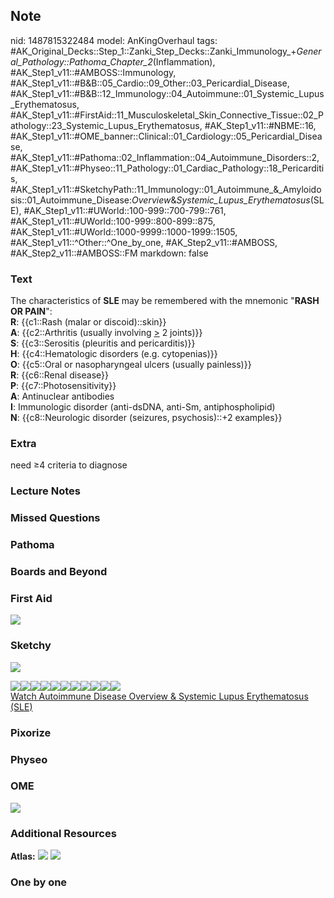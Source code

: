 ## Note
nid: 1487815322484
model: AnKingOverhaul
tags: #AK_Original_Decks::Step_1::Zanki_Step_Decks::Zanki_Immunology_+_General_Pathology::Pathoma_Chapter_2_(Inflammation), #AK_Step1_v11::#AMBOSS::Immunology, #AK_Step1_v11::#B&B::05_Cardio::09_Other::03_Pericardial_Disease, #AK_Step1_v11::#B&B::12_Immunology::04_Autoimmune::01_Systemic_Lupus_Erythematosus, #AK_Step1_v11::#FirstAid::11_Musculoskeletal_Skin_Connective_Tissue::02_Pathology::23_Systemic_Lupus_Erythematosus, #AK_Step1_v11::#NBME::16, #AK_Step1_v11::#OME_banner::Clinical::01_Cardiology::05_Pericardial_Disease, #AK_Step1_v11::#Pathoma::02_Inflammation::04_Autoimmune_Disorders::2, #AK_Step1_v11::#Physeo::11_Pathology::01_Cardiac_Pathology::18_Pericarditis, #AK_Step1_v11::#SketchyPath::11_Immunology::01_Autoimmune_&_Amyloidosis::01_Autoimmune_Disease:_Overview_&_Systemic_Lupus_Erythematosus_(SLE), #AK_Step1_v11::#UWorld::100-999::700-799::761, #AK_Step1_v11::#UWorld::100-999::800-899::875, #AK_Step1_v11::#UWorld::1000-9999::1000-1999::1505, #AK_Step1_v11::^Other::^One_by_one, #AK_Step2_v11::#AMBOSS, #AK_Step2_v11::#AMBOSS::FM
markdown: false

### Text
<div>
  The characteristics of <b>SLE</b> may be remembered with the
  mnemonic "<b>RASH OR PAIN</b>":
</div>
<div style="centerbox">
  <div class="mnemonics">
    <div>
      <b>R</b>: {{c1::Rash (malar or discoid)::skin}}
    </div>
    <div>
      <b>A</b>: {{c2::Arthritis (usually involving <u>></u> 2
      joints)}}
    </div>
    <div>
      <b>S</b>: {{c3::Serositis (pleuritis and pericarditis)}}
    </div>
    <div>
      <b>H</b>: {{c4::Hematologic disorders (e.g. cytopenias)}}
    </div>
    <div>
      <b>O</b>: {{c5::Oral or nasopharyngeal ulcers (usually
      painless)}}
    </div>
    <div>
      <b>R</b>: {{c6::Renal disease}}
    </div>
    <div>
      <b>P</b>: {{c7::Photosensitivity}}
    </div>
    <div>
      <b>A</b>: Antinuclear antibodies
    </div>
    <div>
      <b>I</b>: Immunologic disorder (anti-dsDNA, anti-Sm,
      antiphospholipid)
    </div>
    <div>
      <b>N</b>: {{c8::Neurologic disorder (seizures, psychosis)::+2
      examples}}
    </div>
  </div>
</div>

### Extra
need ≥4 criteria to diagnose

### Lecture Notes


### Missed Questions


### Pathoma


### Boards and Beyond


### First Aid
<img src="tmp7swseC.png">

### Sketchy
<img src=
"immunology-1-1-autoimmune-disease-overview_1566160514431.jpg">
<div><img src=
"SketchyMedical%202019-12-29%2007-55-42_1566160514431.jpg"><img src="SketchyMedical%202019-12-29%2007-56-22_1566160514431.jpg"><img src="SketchyMedical%202019-12-29%2007-56-35_1566160514431.jpg"><img src="SketchyMedical%202019-12-29%2007-57-37_1566160514431.jpg"><img src="SketchyMedical%202019-12-29%2007-54-11_1566160514431.jpg"><img src="SketchyMedical%202019-12-29%2007-58-18_1566160514431.jpg"><img src="SketchyMedical%202019-12-29%2007-58-23_1566160514431.jpg"><img src="SketchyMedical%202019-12-28%2015-48-11_1566160514431.jpg"><img src="SketchyMedical%202019-12-28%2015-50-42_1566160514431.jpg"><img src="SketchyMedical%202019-12-28%2015-48-19_1566160514431.jpg"><img src="SketchyMedical%202019-12-28%2015-48-24_1566160514431.jpg"></div><a href="https://dashboard.sketchy.com/study/medical/courses/medical-pathophysiology/units/medical-pathophysiology-immunology/videos/medical-pathophysiology-immunology-autoimmune-and-amyloidosis-autoimmune-disease-overview-and-systemic-lupus-erythematosus-sle?utm_source=anki&utm_medium=partnership&utm_campaign=february_update&utm_content=medical">Watch
Autoimmune Disease Overview & Systemic Lupus Erythematosus
(SLE)</a>

### Pixorize


### Physeo


### OME
<div class="ome-widget">
  <a href=
  "https://onlinemeded.org/spa/cardiology/pericardial-disease/acquire?ref=anki">
  <img src="_OME_AnkiFlashcards_Lesson_4.png"></a>
</div>

### Additional Resources
<b>Atlas:</b> <img src="tmp8vI3jY.png"> <img src=
"paste-3a9f23d4fdcdb085d2c0a327a6abea072a922770.png">

### One by one

